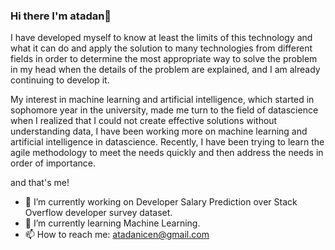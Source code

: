 ### Hi there I'm atadan👋
I have developed myself to know at least the limits of this technology and what it can do and apply the solution to many technologies from different fields in order to determine the most appropriate way to solve the problem in my head when the details of the problem are explained, and I am already continuing to develop it.

My interest in machine learning and artificial intelligence, which started in sophomore year in the university, made me turn to the field of datascience when I realized that I could not create effective solutions without understanding data, I have been working more on machine learning and artificial intelligence in datascience. Recently, I have been trying to learn the agile methodology to meet the needs quickly and then address the needs in order of importance.

and that's me! 

- 🔭 I’m currently working on Developer Salary Prediction over Stack Overflow developer survey dataset.
- 🌱 I’m currently learning Machine Learning.
- 📫 How to reach me: atadanicen@gmail.com

<!--
**atadanicen/atadanicen** is a ✨ _special_ ✨ repository because its `README.md` (this file) appears on your GitHub profile.

Here are some ideas to get you started:

- 🔭 I’m currently working on ...
- 🌱 I’m currently learning ...
- 👯 I’m looking to collaborate on ...
- 🤔 I’m looking for help with ...
- 💬 Ask me about ...
- 📫 How to reach me: ...
- 😄 Pronouns: ...
- ⚡ Fun fact: ...
-->
